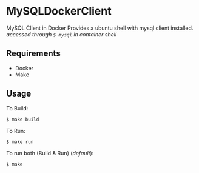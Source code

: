 # MySQLDockerClient
MySQL Client in Docker
Provides a ubuntu shell with mysql client installed.
*accessed through ```$ mysql``` in container shell*

## Requirements
- Docker
- Make

## Usage
To Build:
```
$ make build
```

To Run:
```
$ make run
```

To run both (Build & Run) (*default*):
```
$ make
```
